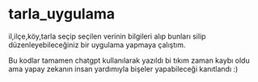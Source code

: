 # tarla_uygulama
il,ilçe,köy,tarla seçip seçilen verinin bilgileri alıp bunları silip düzenleyebileceğiniz bir uygulama yapmaya çalıştım.


Bu kodlar tamamen chatgpt kullanılarak yazıldı bi tıkım zaman kaybı oldu ama yapay zekanın insan yardımıyla bişeler yapabileceği kanıtlandı :)
